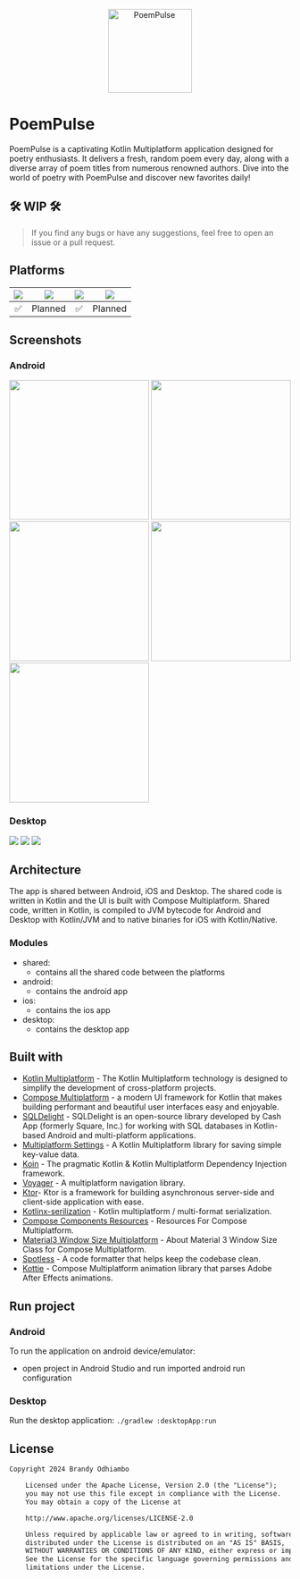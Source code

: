 <p align="center"><img src="art/app_logo.png" alt="PoemPulse" height="150px"></p>

# PoemPulse
PoemPulse is a captivating Kotlin Multiplatform application designed for poetry enthusiasts. It delivers a fresh, random poem every day, along with a diverse array of poem titles from numerous renowned authors. Dive into the world of poetry with PoemPulse and discover new favorites daily!

## 🛠️ WIP 🛠️
> If you find any bugs or have any suggestions, feel free to open an issue or a pull request.

## Platforms
![](https://img.shields.io/badge/Android-black.svg?style=for-the-badge&logo=android) | ![](https://img.shields.io/badge/iOS-black.svg?style=for-the-badge&logo=apple) | ![](https://img.shields.io/badge/Desktop-black.svg?style=for-the-badge&logo=windows) | ![](https://img.shields.io/badge/Web-black.svg?style=for-the-badge&logo=google-chrome)
:----: | :----: | :----: | :----:
✅ | Planned | ✅ | Planned

## Screenshots
### Android
<img src="art/poem_screen.png"  width="250"/> <img src="art/author_screen.png"  width="250"/> <img src="art/title_screen.png" width="250"/> <img src="art/single_poem_screen.png"  width="250"/> <img src="art/author_poem_screen.png"  width="250"/> 

### Desktop
<img src="art/poem_desktop.png"/>
<img src="art/author_desktop.png"/>
<img src="art/title_desktop.png"/>

## Architecture
The app is shared between Android, iOS and Desktop. The shared code is written in Kotlin and the UI is built with Compose Multiplatform. Shared code, written in Kotlin, is compiled to JVM bytecode for Android and Desktop with Kotlin/JVM and to native binaries for iOS with Kotlin/Native.
### Modules
- shared:
   - contains all the shared code between the platforms
- android:
   - contains the android app
- ios:
   - contains the ios app
- desktop:
   - contains the desktop app

## Built with
- [Kotlin Multiplatform](https://kotlinlang.org/docs/multiplatform.html) - The Kotlin Multiplatform technology is designed to simplify the development of cross-platform projects.
- [Compose Multiplatform](https://www.jetbrains.com/lp/compose-multiplatform/) -  a modern UI framework for Kotlin that makes building performant and beautiful user interfaces easy and enjoyable.
- [SQLDelight](https://github.com/cashapp/sqldelight) - SQLDelight is an open-source library developed by Cash App (formerly Square, Inc.) for working with SQL databases in Kotlin-based Android and multi-platform applications.
- [Multiplatform Settings](https://github.com/russhwolf/multiplatform-settings) - A Kotlin Multiplatform library for saving simple key-value data.
- [Koin](https://insert-koin.io/) - The pragmatic Kotlin & Kotlin Multiplatform Dependency Injection framework.
- [Voyager](https://voyager.adriel.cafe/) - A multiplatform navigation library.
- [Ktor](https://ktor.io/docs/client-create-multiplatform-application.html)- Ktor is a framework for building asynchronous server-side and client-side application with ease.
- [Kotlinx-serilization](https://github.com/Kotlin/kotlinx.serialization) - Kotlin multiplatform / multi-format serialization.
- [Compose Components Resources](https://mvnrepository.com/artifact/org.jetbrains.compose.components/components-resources) - Resources For Compose Multiplatform.
- [Material3 Window Size Multiplatform](https://github.com/chrisbanes/material3-windowsizeclass-multiplatform) - About Material 3 Window Size Class for Compose Multiplatform.
- [Spotless](https://github.com/diffplug/spotless) - A code formatter that helps keep the codebase clean.
- [Kottie](https://github.com/ismai117/kottie) - Compose Multiplatform animation library that parses Adobe After Effects animations.

## Run project
### Android
To run the application on android device/emulator:
- open project in Android Studio and run imported android run configuration

### Desktop
Run the desktop application: `./gradlew :desktopApp:run`

## License
```xml
Copyright 2024 Brandy Odhiambo

    Licensed under the Apache License, Version 2.0 (the "License");
    you may not use this file except in compliance with the License.
    You may obtain a copy of the License at

    http://www.apache.org/licenses/LICENSE-2.0

    Unless required by applicable law or agreed to in writing, software
    distributed under the License is distributed on an "AS IS" BASIS,
    WITHOUT WARRANTIES OR CONDITIONS OF ANY KIND, either express or implied.
    See the License for the specific language governing permissions and
    limitations under the License.
```  
  
